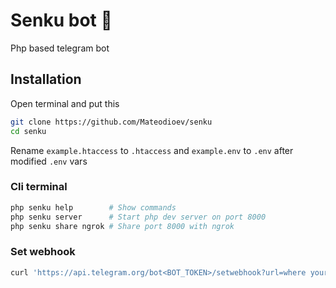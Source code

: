 # Senku bot 🤖

Php based telegram bot

## Installation

Open terminal and put this

```bash
git clone https://github.com/Mateodioev/senku
cd senku
```

Rename `example.htaccess` to `.htaccess` and `example.env` to `.env` after modified `.env` vars

### Cli terminal

```bash
php senku help        # Show commands
php senku server      # Start php dev server on port 8000
php senku share ngrok # Share port 8000 with ngrok
```

### Set webhook

```bash
curl 'https://api.telegram.org/bot<BOT_TOKEN>/setwebhook?url=where your hosted the files'
```
